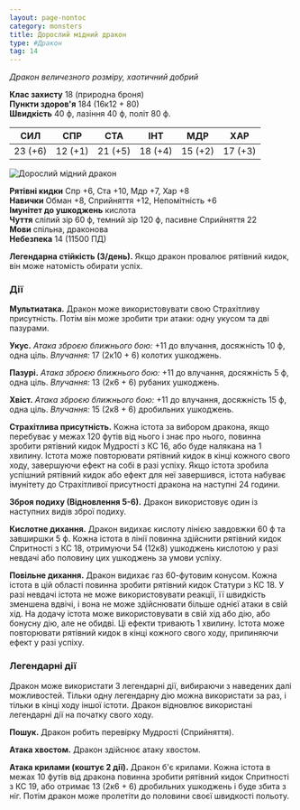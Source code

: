 ```yaml
---
layout: page-nontoc
category: monsters
title: Дорослий мідний дракон
type: #Дракон
tag: 14
---
```


_Дракон величезного розміру, хаотичний добрий_

**Клас захисту** 18 (природна броня)    
**Пункти здоров'я** 184 (16к12 + 80)    
**Швидкість** 40 ф, лазіння 40 ф, політ 80 ф.

| СИЛ     | СПР     | СТА     | ІНТ     | МДР     | ХАР     |
| ------- | ------- | ------- | ------- | ------- | ------- |
| 23 (+6) | 12 (+1) | 21 (+5) | 18 (+4) | 15 (+2) | 17 (+3) |

![Дорослий мідний дракон](https://www.dndbeyond.com/avatars/thumbnails/30782/529/1000/1000/638061965375855497.png)

**Рятівні кидки** Спр +6, Ста +10, Мдр +7, Хар +8    
**Навички** Обман +8, Сприйняття +12, Непомітність +6    
**Імунітет до ушкоджень** кислота    
**Чуття** сліпий зір 60 ф, темний зір 120 ф, пасивне Сприйняття 22    
**Мови** спільна, драконова    
**Небезпека** 14 (11500 ПД)

**Легендарна стійкість (3/день).** Якщо дракон провалює рятівний кидок, він може натомість обирати успіх.

### Дії
**Мультиатака.** Дракон може використовувати свою Страхітливу присутність. Потім він може зробити три атаки: одну укусом та дві пазурами.    

**Укус.** _Атака зброєю ближнього бою:_ +11 до влучання, досяжність 10 ф, одна ціль. _Влучання:_ 17 (2к10 + 6) колотих ушкоджень.    

**Пазурі.** _Атака зброєю ближнього бою:_ +11 до влучання, досяжність 5 ф, одна ціль. _Влучання:_ 13 (2к6 + 6) рубаних ушкоджень.    

**Хвіст.** _Атака зброєю ближнього бою:_ +11 до влучання, досяжність 15 ф, одна ціль. _Влучання:_ 15 (2к8 + 6) дробильних ушкоджень.    

**Страхітлива присутність.** Кожна істота за вибором дракона, якщо перебуває у межах 120 футів від нього і знає про нього, повинна зробити рятівний кидок Мудрості з КС 16, або буде налякана на 1 хвилину. Істота може повторювати рятівний кидок в кінці кожного свого ходу, завершуючи ефект на собі в разі успіху. Якщо істота зробила успішний рятівний кидок або ефект для неї завершився, істота набуває імунітету до Страхітливої присутності дракона на наступні 24 години.    

**Зброя подиху (Відновлення 5-6).** Дракон використовує один із наступних видів зброї подиху.    

**Кислотне дихання.** Дракон видихає кислоту лінією завдовжки 60 ф та завширшки 5 ф. Кожна істота в лінії повинна здійснити рятівний кидок Спритності з КС 18, отримуючи 54 (12к8) ушкоджень кислотою у разі невдачі або половину цих ушкоджень за умови успіху.    

**Повільне дихання.** Дракон видихає газ 60-футовим конусом. Кожна істота в цій області повинна зробити рятівний кидок Статури з КС 18. У разі невдачі істота не може використовувати реакції, її швидкість зменшена вдвічі, і вона не може здійснювати більше однієї атаки в свій хід. На додачу істота може використовувати в свій хід або дію, або бонусну дію, але не обидві. Ці ефекти тривають 1 хвилину. Істота може повторювати рятівний кидок в кінці кожного свого ходу, припиняючи ефект у разі успіху.

### Легендарні дії
Дракон може використати 3 легендарні дії, вибираючи з наведених далі можливостей. Тільки одну легендарну дію можна використати за раз, і тільки в кінці ходу іншої істоти. Дракон відновлює використані легендарні дії на початку свого ходу.    

**Пошук.** Дракон робить перевірку Мудрості (Сприйняття).    

**Атака хвостом.** Дракон здійснює атаку хвостом.    

**Атака крилами (коштує 2 дії).** Дракон б'є крилами. Кожна істота в межах 10 футів від дракона повинна зробити рятівний кидок Спритності з КС 19, або отримає 13 (2к6 + 6) дробильних ушкоджень і буде збита з ніг. Потім дракон може пролетіти до половини своєї швидкості польоту.
